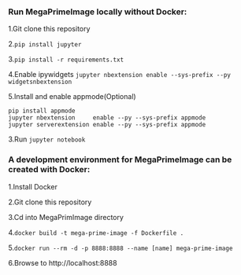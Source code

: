 ### Run MegaPrimeImage locally without Docker:

1.Git clone this repository

2.```pip install jupyter ```

3.```pip install -r requirements.txt```

4.Enable ipywidgets ```jupyter nbextension enable --sys-prefix --py widgetsnbextension```

5.Install and enable appmode(Optional) 
```
pip install appmode
jupyter nbextension     enable --py --sys-prefix appmode
jupyter serverextension enable --py --sys-prefix appmode
```

3.Run ```jupyter notebook```




### A development environment for MegaPrimeImage can be created with Docker:

1.Install Docker

2.Git clone this repository

3.Cd into MegaPrimImage directory

4.```docker build -t mega-prime-image -f Dockerfile . ```

5.```docker run --rm -d -p 8888:8888 --name [name] mega-prime-image```

6.Browse to http://localhost:8888


